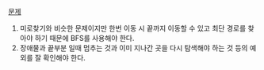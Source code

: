 [문제](https://school.programmers.co.kr/learn/courses/30/lessons/169199)

1. 미로찾기와 비슷한 문제이지만 한번 이동 시 끝까지 이동할 수 있고 최단 경로를 찾아야 하기 때문에 BFS를 사용해야 한다.
2. 장애물과 끝부분 일때 멈추는 것과 이미 지나간 곳을 다시 탐색해야 하는 것 등의 예외를 잘 확인해야 한다.
